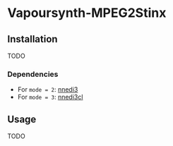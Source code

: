 # Vapoursynth-MPEG2Stinx

## Installation

TODO

### Dependencies

- For `mode = 2`: [nnedi3](https://github.com/dubhater/vapoursynth-nnedi3)
- For `mode = 3`: [nnedi3cl](https://github.com/HomeOfVapourSynthEvolution/VapourSynth-NNEDI3CL)

## Usage

TODO
